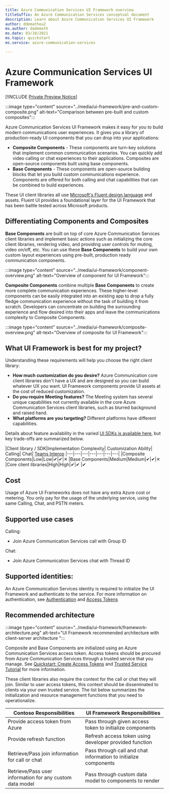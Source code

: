 ```yaml
---
title: Azure Communication Services UI Framework overview
titleSuffix: An Azure Communication Services conceptual document
description: Learn about Azure Communication Services UI Framework
author: ddematheu2
ms.author: dademath
ms.date: 03/10/2021
ms.topic: quickstart
ms.service: azure-communication-services

---
```


# Azure Communication Services UI Framework

[!INCLUDE [Private Preview Notice](../../includes/private-preview-include.md)]

:::image type="content" source="../media/ui-framework/pre-and-custom-composite.png" alt-text="Comparison between pre-built and custom composites":::

Azure Communication Services UI Framework makes it easy for you to build modern communications user experiences. It gives you a library of production-ready UI components that you can drop into your applications:

- **Composite Components** - These components are turn-key solutions that implement common communication scenarios. You can quickly add video calling or chat experiences to their applications. Composites are open-source components built using base components.
- **Base Components** - These components are open-source building blocks that let you build custom communications experience. Components are offered for both calling and chat capabilities that can be combined to build experiences. 

These UI client libraries all use [Microsoft's Fluent design language](https://developer.microsoft.com/fluentui/) and assets. Fluent UI provides a foundational layer for the UI Framework that has been battle tested across Microsoft products.

## **Differentiating Components and Composites**

**Base Components** are built on top of core Azure Communication Services client libraries and implement basic actions such as initializing the core client libraries, rendering video, and providing user controls for muting, video on/off, etc. You can use these **Base Components** to build your own custom layout experiences using pre-built, production ready communication components.

:::image type="content" source="../media/ui-framework/component-overview.png" alt-text="Overview of component for UI Framework":::

**Composite Components** combine multiple **Base Components** to create more complete communication experiences. These higher-level components can be easily integrated into an existing app to drop a fully fledge communication experience without the task of building it from scratch. Developers can concentrate on building the surrounding experience and flow desired into their apps and leave the communications complexity to Composite Components.

:::image type="content" source="../media/ui-framework/composite-overview.png" alt-text="Overview of composite for UI Framework":::

## What UI Framework is best for my project?

Understanding these requirements will help you choose the right client library:

- **How much customization do you desire?** Azure Communication core client libraries don't have a UX and are designed so you can build whatever UX you want. UI Framework components provide UI assets at the cost of reduced customization.
- **Do you require Meeting features?** The Meeting system has several unique capabilities not currently available in the core Azure Communication Services client libraries, such as blurred background and raised hand.
- **What platforms are you targeting?** Different platforms have different capabilities.

Details about feature availability in the varied [UI SDKs is available here](ui-sdk-features.md), but key trade-offs are summarized below.

|Client library / SDK|Implementation Complexity|	Customization Ability|	Calling| Chat| [Teams Interop](./../teams-interop.md)
|---|---|---|---|---|---|---|
|Composite Components|Low|Low|✔|✔|✕
|Base Components|Medium|Medium|✔|✔|✕
|Core client libraries|High|High|✔|✔ |✔

## Cost

Usage of Azure UI Frameworks does not have any extra Azure cost or metering. You only pay for the
usage of the underlying service, using the same Calling, Chat, and PSTN meters.

## Supported use cases

Calling:

- Join Azure Communication Services call with Group ID

Chat:

- Join Azure Communication Services chat with Thread ID

## Supported identities:

An Azure Communication Services identity is required to initialize the UI Framework and authenticate to the service. For more information on authentication, see [Authentication](../authentication.md) and [Access Tokens](../../quickstarts/access-tokens.md)


## Recommended architecture 

:::image type="content" source="../media/ui-framework/framework-architecture.png" alt-text="UI Framework recommended architecture with client-server architecture ":::

Composite and Base Components are initialized using an Azure Communication Services access token. Access tokens should be procured from Azure Communication Services through a
trusted service that you manage. See [Quickstart: Create Access Tokens](../../quickstarts/access-tokens.md) and [Trusted Service Tutorial](../../tutorials/trusted-service-tutorial.md) for more information.

These client libraries also require the context for the call or chat they will join. Similar to user access tokens, this context should be disseminated to clients via your own trusted service. The list below summarizes the initialization and resource management functions that you need to operationalize.

| Contoso Responsibilities                                 | UI Framework Responsibilities                         |
|----------------------------------------------------------|-----------------------------------------------------------------|
| Provide access token from Azure                    | Pass through given access token to initialize components        |
| Provide refresh function                                 | Refresh access token using developer provided function          |
| Retrieve/Pass join information for call or chat          | Pass through call and chat information to initialize components |
| Retrieve/Pass user information for any custom data model | Pass through custom data model to components to render          |
